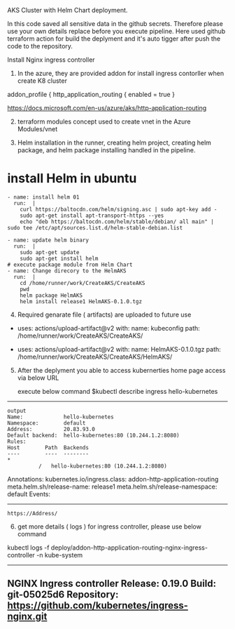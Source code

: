 AKS Cluster with Helm Chart deployment.

In this code saved all sensitive data in the github secrets. Therefore please use your own details replace before you execute pipeline.
Here used github terraform action for build the deplyment and it's auto tigger after push the code to the repository.

Install Nginx ingress controller 

1. In the azure, they are provided addon for install ingress contorller when create K8 cluster

 addon_profile {
        http_application_routing {
         enabled = true
    }

https://docs.microsoft.com/en-us/azure/aks/http-application-routing

2. terraform modules concept used to create vnet in the Azure
    Modules/vnet

3. Helm installation in the runner, creating helm project, creating helm package, and helm package installing handled in the pipeline.

# install Helm in ubuntu
    - name: install helm 01
      run:  |
        curl https://baltocdn.com/helm/signing.asc | sudo apt-key add -
        sudo apt-get install apt-transport-https --yes
        echo "deb https://baltocdn.com/helm/stable/debian/ all main" | sudo tee /etc/apt/sources.list.d/helm-stable-debian.list   

    - name: update helm binary
      run:  |
        sudo apt-get update
        sudo apt-get install helm
    # execute package module from Helm Chart
    - name: Change direcory to the HelmAKS
      run:  |
        cd /home/runner/work/CreateAKS/CreateAKS
        pwd
        helm package HelmAKS 
        helm install release1 HelmAKS-0.1.0.tgz   
     

 4. Required genarate file ( artifacts)  are uploaded to future use

 - uses: actions/upload-artifact@v2
      with:
        name: kubeconfig
        path: /home/runner/work/CreateAKS/CreateAKS/

- uses: actions/upload-artifact@v2
      with:
        name: HelmAKS-0.1.0.tgz
        path: /home/runner/work/CreateAKS/CreateAKS/HelmAKS/

 5. After the deplyment you able to access kubernerties home page access via below URL

    execute below command
    $kubectl describe ingress hello-kubernetes

------------------------------------------------------------
    output
    Name:             hello-kubernetes
    Namespace:        default
    Address:          20.83.93.0
    Default backend:  hello-kubernetes:80 (10.244.1.2:8080)
    Rules:
    Host        Path  Backends
    ----        ----  --------
    *
              /   hello-kubernetes:80 (10.244.1.2:8080)
Annotations:  kubernetes.io/ingress.class: addon-http-application-routing
              meta.helm.sh/release-name: release1
              meta.helm.sh/release-namespace: default
Events:       <none>

----------------------------------------

    https://Address/

6. get more details ( logs ) for ingress controller,  please use below command


kubectl logs -f deploy/addon-http-application-routing-nginx-ingress-controller -n kube-system

-------------------------------------------------------------------------------
NGINX Ingress controller
  Release:    0.19.0
  Build:      git-05025d6
  Repository: https://github.com/kubernetes/ingress-nginx.git
-------------------------------------------------------------------------------
